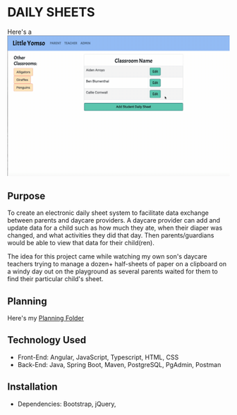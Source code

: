 # DAILY SHEETS

Here's a 
![Gif of completed project](/src/assets/images/completed-gif.gif)

## Purpose
To create an electronic daily sheet system to facilitate data exchange between parents and daycare providers. A daycare provider can add and update data for a child such as how much they ate, when their diaper was changed, and what activities they did that day. Then parents/guardians would be able to view that data for their child(ren).   

The idea for this project came while watching my own son's daycare teachers trying to manage a dozen+ half-sheets of paper on a clipboard on a windy day out on the playground as several parents waited for them to find their particular child's sheet. 

## Planning
Here's my [Planning Folder](https://github.com/dinowaffles/frontend-dailysheets/tree/main/planning)

## Technology Used
- Front-End: Angular, JavaScript, Typescript, HTML, CSS
- Back-End: Java, Spring Boot, Maven, PostgreSQL, PgAdmin, Postman

## Installation
- Dependencies: Bootstrap, jQuery, 
